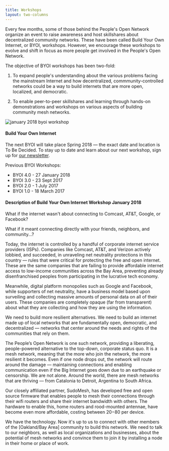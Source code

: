 ```yaml
---
title: Workshops
layout: two-columns
---
```


Every few months, some of those behind the People's Open Network organize an event to raise awareness and host skillshares about decentralized community networks. These have been called Build Your Own Internet, or BYOI, workshops. However, we encourage these workshops to evolve and shift in focus as more people get involved in the People's Open Network.

The objective of BYOI workshops has been two-fold:

1) To expand people's understanding about the various problems facing the mainstream Internet and how decentralized, commmunity-controlled networks could be a way to build internets that are more open, localized, and democratic.

2) To enable peer-to-peer skillshares and learning through hands-on demonstrations and workshops on various aspects of building community mesh networks.

![january 2018 byoi workshop](/assets/images/byoi_jan2018.jpeg)

#### Build Your Own Internet

The next BYOI will take place Spring 2018 — the exact date and location is To Be Decided. To stay up to date and learn about our next workshop, sign up for [our newsletter](http://peoplesopen.us16.list-manage.com/subscribe?u=3d4dfbcfc8f857220fbcdadd6&id=202be80834).

Previous BYOI Workshops:
- BYOI 4.0 - 27 January 2018
- BYOI 3.0 - 23 Sept 2017
- BYOI 2.0 - 1 July 2017
- BYOI 1.0 - 18 March 2017

#### Description of Build Your Own Internet Workshop January 2018

What if the internet wasn't about connecting to Comcast, AT&T, Google, or Facebook?

What if it meant connecting directly with your friends, neighbors, and community...?

Today, the internet is controlled by a handful of corporate internet service providers (ISPs). Companies like Comcast, AT&T, and Verizon actively lobbied, and succeeded, in unraveling net neutrality protections in this country — rules that were critical for protecting the free and open internet. These are the same companies that are failing to provide affordable internet access to low-income communities across the Bay Area, preventing already disenfranchised peoples from participating in the lucrative tech economy.

Meanwhile, digital platform monopolies such as Google and Facebook, while supporters of net neutrality, have a business model based upon surveiling and collecting massive amounts of personal data on all of their users. These companies are completely opaque (far from transparent) about what they are collecting and how they are using the information.

We need to build more resilient alternatives. We need to build an internet made up of local networks that are fundamentally open, democratic, and decentralized — networks that center around the needs and rights of the communities that rely on them.

The People’s Open Network is one such network, providing a liberating, people-powered alternative to the top-down, corporate status quo. It is a mesh network, meaning that the more who join the network, the more resilient it becomes. Even if one node drops out, the network will route around the damage — maintaining connections and enabling communication even if the Big Internet goes down due to an earthquake or censorship. We are not alone. Around the world, there are mesh networks that are thriving — from Catalonia to Detroit, Argentina to South Africa.

Our closely affiliated partner, SudoMesh, has developed free and open source firmware that enables people to mesh their connections through their wifi routers and share their internet bandwidth with others. The hardware to enable this, home routers and rood-mounted antennae, have become even more affordable, costing between $20-$80 per device.

We have the technology. Now it's up to us to connect with other members of the [Oakland/Bay Area] community to build this network. We need to talk to our neighbors, as well as local organizations and businesses, about the potential of mesh networks and convince them to join it by installing a node in their home or place of work.
